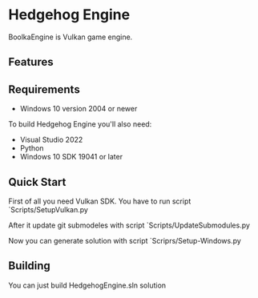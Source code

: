 Hedgehog Engine
============
BoolkaEngine is Vulkan game engine.


Features
--------


Requirements
--------
* Windows 10 version 2004 or newer

To build Hedgehog Engine you'll also need:
* Visual Studio 2022
* Python
* Windows 10 SDK 19041 or later

Quick Start
--------
First of all you need Vulkan SDK. You have to run script 
`Scripts/SetupVulkan.py

After it update git submodeles with script 
`Scripts/UpdateSubmodules.py

Now you can generate solution with script 
`Scriprs/Setup-Windows.py

Building
--------
You can just build HedgehogEngine.sln solution